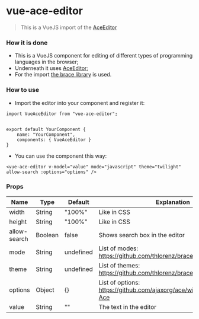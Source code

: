 # vue-ace-editor
> This is a VueJS import of the [AceEditor](https://ace.c9.io/)

### How it is done
 * This is a VueJS component for editing of different types of programming languages in the browser;
 * Underneath it uses [AceEditor](https://ace.c9.io/);
 * For the import [the brace library](https://github.com/thlorenz/brace) is used.

### How to use
 * Import the editor into your component and register it:
~~~~
import VueAceEditor from "vue-ace-editor";


export default YourComponent {
    name: "YourComponent",
    components: { VueAceEditor }
}
~~~~
 * You can use the component this way: 
 ~~~~
<vue-ace-editor v-model="value" mode="javascript" theme="twilight" allow-search :options="options" />
~~~~

### Props
| Name         | Type    | Default   | Explanation                                                          |
|--------------|---------|-----------|----------------------------------------------------------------------|
| width        | String  | "100%"    | Like in CSS                                                          |
| height       | String  | "100%"    | Like in CSS                                                          |
| allow-search | Boolean | false     | Shows search box in the editor                                       |
| mode         | String  | undefined | List of modes: https://github.com/thlorenz/brace/tree/master/mode    |
| theme        | String  | undefined | List of themes: https://github.com/thlorenz/brace/tree/master/theme  |
| options      | Object  | {}        | List of options: https://github.com/ajaxorg/ace/wiki/Configuring-Ace |
| value        | String  | ""        | The text in the editor                                               |
